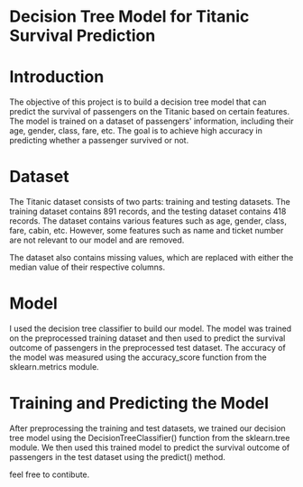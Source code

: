 # Decision Tree Model for Titanic Survival Prediction
# Introduction
The objective of this project is to build a decision tree model that can predict the survival of passengers on the Titanic based on certain features. The model is trained on a dataset of passengers' information, including their age, gender, class, fare, etc. The goal is to achieve high accuracy in predicting whether a passenger survived or not.

# Dataset
The Titanic dataset consists of two parts: training and testing datasets. The training dataset contains 891 records, and the testing dataset contains 418 records. The dataset contains various features such as age, gender, class, fare, cabin, etc. However, some features such as name and ticket number are not relevant to our model and are removed.

The dataset also contains missing values, which are replaced with either the median value of their respective columns.

# Model
I used the decision tree classifier to build our model. The model was trained on the preprocessed training dataset and then used to predict the survival outcome of passengers in the preprocessed test dataset. The accuracy of the model was measured using the accuracy_score function from the sklearn.metrics module.

# Training and Predicting the Model
After preprocessing the training and test datasets, we trained our decision tree model using the DecisionTreeClassifier() function from the sklearn.tree module. We then used this trained model to predict the survival outcome of passengers in the test dataset using the predict() method.

feel free to contibute.
